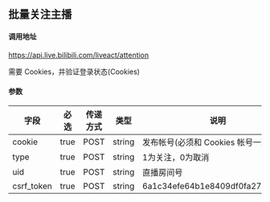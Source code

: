 ## 批量关注主播

#### 调用地址

https://api.live.bilibili.com/liveact/attention

需要 Cookies，并验证登录状态(Cookies)

#### 参数

|字段|必选|传递方式|类型|说明|
|----|----|--------|----|----|
|cookie|true|POST|string|发布帐号(必须和 Cookies 帐号一致)|
|type|true|POST|string|1为关注，0为取消|
|uid|true|POST|string|直播房间号|
|csrf_token|true|POST|string|6a1c34efe64b1e8409df0fa270ff2101|
